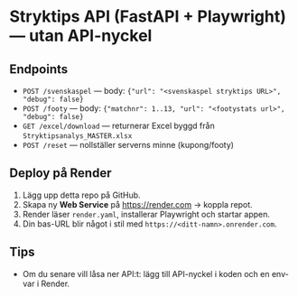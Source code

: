 # Stryktips API (FastAPI + Playwright) — utan API-nyckel

## Endpoints
- `POST /svenskaspel` — body: `{"url": "<svenskaspel stryktips URL>", "debug": false}`
- `POST /footy` — body: `{"matchnr": 1..13, "url": "<footystats url>", "debug": false}`
- `GET /excel/download` — returnerar Excel byggd från `Stryktipsanalys_MASTER.xlsx`
- `POST /reset` — nollställer serverns minne (kupong/footy)

## Deploy på Render
1. Lägg upp detta repo på GitHub.
2. Skapa ny **Web Service** på https://render.com → koppla repot.
3. Render läser `render.yaml`, installerar Playwright och startar appen.
4. Din bas-URL blir något i stil med `https://<ditt-namn>.onrender.com`.

## Tips
- Om du senare vill låsa ner API:t: lägg till API-nyckel i koden och en env-var i Render.
